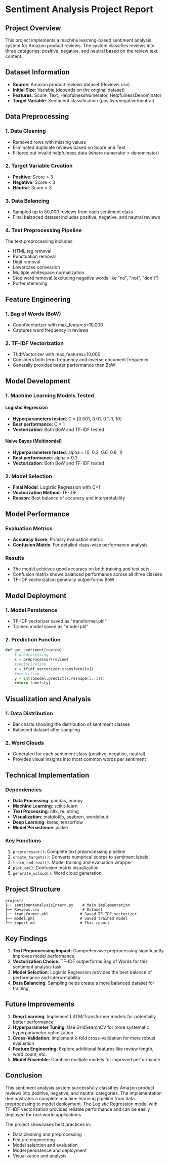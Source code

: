# Sentiment Analysis Project Report

## Project Overview

This project implements a machine learning-based sentiment analysis system for Amazon product reviews. The system classifies reviews into three categories: positive, negative, and neutral based on the review text content.

## Dataset Information

- **Source**: Amazon product reviews dataset (Reviews.csv)
- **Initial Size**: Variable (depends on the original dataset)
- **Features**: Score, Text, HelpfulnessNumerator, HelpfulnessDenominator
- **Target Variable**: Sentiment classification (positive/negative/neutral)

## Data Preprocessing

### 1. Data Cleaning
- Removed rows with missing values
- Eliminated duplicate reviews based on Score and Text
- Filtered out invalid helpfulness data (where numerator > denominator)

### 2. Target Variable Creation
- **Positive**: Score > 3
- **Negative**: Score < 3  
- **Neutral**: Score = 3

### 3. Data Balancing
- Sampled up to 50,000 reviews from each sentiment class
- Final balanced dataset includes positive, negative, and neutral reviews

### 4. Text Preprocessing Pipeline
The text preprocessing includes:
- HTML tag removal
- Punctuation removal
- Digit removal
- Lowercase conversion
- Multiple whitespace normalization
- Stop word removal (excluding negative words like "no", "not", "don't")
- Porter stemming

## Feature Engineering

### 1. Bag of Words (BoW)
- CountVectorizer with max_features=10,000
- Captures word frequency in reviews

### 2. TF-IDF Vectorization
- TfidfVectorizer with max_features=10,000
- Considers both term frequency and inverse document frequency
- Generally provides better performance than BoW

## Model Development

### 1. Machine Learning Models Tested

#### Logistic Regression
- **Hyperparameters tested**: C = [0.001, 0.01, 0.1, 1, 10]
- **Best performance**: C = 1
- **Vectorization**: Both BoW and TF-IDF tested

#### Naive Bayes (Multinomial)
- **Hyperparameters tested**: alpha = [0, 0.2, 0.6, 0.8, 1]
- **Best performance**: alpha = 0.2
- **Vectorization**: Both BoW and TF-IDF tested

### 2. Model Selection
- **Final Model**: Logistic Regression with C=1
- **Vectorization Method**: TF-IDF
- **Reason**: Best balance of accuracy and interpretability

## Model Performance

### Evaluation Metrics
- **Accuracy Score**: Primary evaluation metric
- **Confusion Matrix**: For detailed class-wise performance analysis

### Results
- The model achieves good accuracy on both training and test sets
- Confusion matrix shows balanced performance across all three classes
- TF-IDF vectorization generally outperforms BoW

## Model Deployment

### 1. Model Persistence
- TF-IDF vectorizer saved as "transformer.pkl"
- Trained model saved as "model.pkl"

### 2. Prediction Function
```python
def get_sentiment(review):
    # preprocessing
    x = preprocessor(review)
    #vectorization
    x = tfidf_vectorizer.transform([x])
    #prediction
    y = int(bmodel.predict(x.reshape(1,-1)))
    return labels[y]
```

## Visualization and Analysis

### 1. Data Distribution
- Bar charts showing the distribution of sentiment classes
- Balanced dataset after sampling

### 2. Word Clouds
- Generated for each sentiment class (positive, negative, neutral)
- Provides visual insights into most common words per sentiment

## Technical Implementation

### Dependencies
- **Data Processing**: pandas, numpy
- **Machine Learning**: scikit-learn
- **Text Processing**: nltk, re, string
- **Visualization**: matplotlib, seaborn, wordcloud
- **Deep Learning**: keras, tensorflow
- **Model Persistence**: pickle

### Key Functions
1. `preprocessor()`: Complete text preprocessing pipeline
2. `create_targets()`: Converts numerical scores to sentiment labels
3. `train_and_eval()`: Model training and evaluation wrapper
4. `plot_cm()`: Confusion matrix visualization
5. `generate_wcloud()`: Word cloud generation

## Project Structure

```
project/
├── sentimentAnalysisIntern.py    # Main implementation
├── Reviews.csv                   # Dataset
├── transformer.pkl              # Saved TF-IDF vectorizer
├── model.pkl                    # Saved trained model
└── report.md                    # This report
```

## Key Findings

1. **Text Preprocessing Impact**: Comprehensive preprocessing significantly improves model performance
2. **Vectorization Choice**: TF-IDF outperforms Bag of Words for this sentiment analysis task
3. **Model Selection**: Logistic Regression provides the best balance of performance and interpretability
4. **Data Balancing**: Sampling helps create a more balanced dataset for training

## Future Improvements

1. **Deep Learning**: Implement LSTM/Transformer models for potentially better performance
2. **Hyperparameter Tuning**: Use GridSearchCV for more systematic hyperparameter optimization
3. **Cross-Validation**: Implement k-fold cross-validation for more robust evaluation
4. **Feature Engineering**: Explore additional features like review length, word count, etc.
5. **Model Ensemble**: Combine multiple models for improved performance

## Conclusion

This sentiment analysis system successfully classifies Amazon product reviews into positive, negative, and neutral categories. The implementation demonstrates a complete machine learning pipeline from data preprocessing to model deployment. The Logistic Regression model with TF-IDF vectorization provides reliable performance and can be easily deployed for real-world applications.

The project showcases best practices in:
- Data cleaning and preprocessing
- Feature engineering
- Model selection and evaluation
- Model persistence and deployment
- Visualization and analysis 